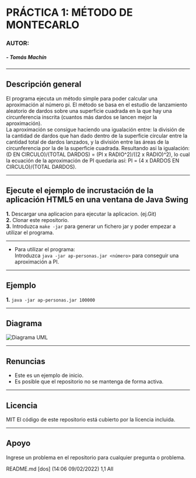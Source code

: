 # PRÁCTICA 1: MÉTODO DE MONTECARLO #

### __AUTOR:__
#####   - __Tomás Machín__
___
## Descripción general
El programa ejecuta un método simple para poder calcular una aproximación al número pi. El método se basa en el estudio de lanzamiento aleatorio de dardos sobre una superficie cuadrada en la que hay una circunferencia inscrita (cuantos más dardos se lancen mejor la aproximación).  
  La aproximación se consigue haciendo una igualación entre: la división de la cantidad de dardos que han dado dentro de la superficie circular entre la cantidad total de dardos lanzados, y la división entre las áreas de la circunferencia por la de la superficie cuadrada. Resultando asi la igualación: (D EN CIRCULO)/(TOTAL DARDOS) = (PI x RADIO^2)/((2 x RADIO)^2), lo cual la ecuación de la aproximación de PI quedaría así: PI = (4 x DARDOS EN CIRCULO)/(TOTAL DARDOS).
___
## Ejecute el ejemplo de incrustación de la aplicación HTML5 en una ventana de Java Swing

**1.** Descargar una aplicacion para ejecutar la aplicacion. (ej.Git)  
**2.** Clonar este repositorio.  
**3.** Introduzca `make -jar` para generar un fichero jar y poder empezar a utilizar el programa.
___
* Para utilizar el programa:  
  Introduzca `java -jar ap-personas.jar <número>` para conseguir una aproximación a PI.
___
## Ejemplo
  **1.** `java -jar ap-personas.jar 100000`
___
## Diagrama
![Diagrama UML](https://github.com/tomasmachin/programacion/blob/main/practica3/Diagrama/class%20diagram.png)
___
## Renuncias
* Este es un ejemplo de inicio.
* Es posible que el repositorio no se mantenga de forma activa.
___
## Licencia
MIT
El código de este repositorio está cubierto por la licencia incluida.
___
## Apoyo
Ingrese un problema en el repositorio para cualquier pregunta o problema.

README.md [dos] (14:06 09/02/2022)                                                              1,1 All
